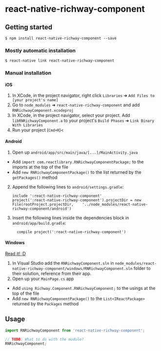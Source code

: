 
# react-native-richway-component

## Getting started

`$ npm install react-native-richway-component --save`

### Mostly automatic installation

`$ react-native link react-native-richway-component`

### Manual installation


#### iOS

1. In XCode, in the project navigator, right click `Libraries` ➜ `Add Files to [your project's name]`
2. Go to `node_modules` ➜ `react-native-richway-component` and add `RNRichwayComponent.xcodeproj`
3. In XCode, in the project navigator, select your project. Add `libRNRichwayComponent.a` to your project's `Build Phases` ➜ `Link Binary With Libraries`
4. Run your project (`Cmd+R`)<

#### Android

1. Open up `android/app/src/main/java/[...]/MainActivity.java`
  - Add `import com.reactlibrary.RNRichwayComponentPackage;` to the imports at the top of the file
  - Add `new RNRichwayComponentPackage()` to the list returned by the `getPackages()` method
2. Append the following lines to `android/settings.gradle`:
  	```
  	include ':react-native-richway-component'
  	project(':react-native-richway-component').projectDir = new File(rootProject.projectDir, 	'../node_modules/react-native-richway-component/android')
  	```
3. Insert the following lines inside the dependencies block in `android/app/build.gradle`:
  	```
      compile project(':react-native-richway-component')
  	```

#### Windows
[Read it! :D](https://github.com/ReactWindows/react-native)

1. In Visual Studio add the `RNRichwayComponent.sln` in `node_modules/react-native-richway-component/windows/RNRichwayComponent.sln` folder to their solution, reference from their app.
2. Open up your `MainPage.cs` app
  - Add `using Richway.Component.RNRichwayComponent;` to the usings at the top of the file
  - Add `new RNRichwayComponentPackage()` to the `List<IReactPackage>` returned by the `Packages` method


## Usage
```javascript
import RNRichwayComponent from 'react-native-richway-component';

// TODO: What to do with the module?
RNRichwayComponent;
```
  